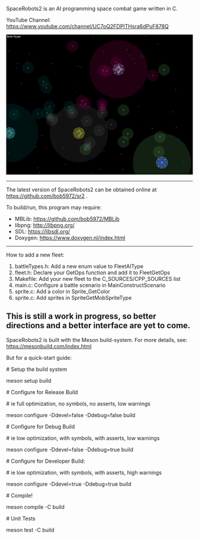 SpaceRobots2 is an AI programming space combat game written in C.

YouTube Channel: https://www.youtube.com/channel/UC7oQ2FDPITHsra6dPuF878Q

![Screenshot](spaceRobots2.jpg)

----------------------------------------------------------------------

The latest version of SpaceRobots2 can be obtained online at
https://github.com/bob5972/sr2 .

To build/run, this program may require:
* MBLib:   <https://github.com/bob5972/MBLib>
* libpng:  <http://libpng.org/>
* SDL:     <https://libsdl.org/>
* Doxygen: <https://www.doxygen.nl/index.html>
----------------------------------------------------------------------

How to add a new fleet:
<ol>
<li>battleTypes.h: Add a new enum value to FleetAIType</li>
<li>fleet.h: Declare your GetOps function and add it to FleetGetOps</li>
<li>Makefile: Add your new fleet to the C_SOURCES/CPP_SOURCES list</li>
<li>main.c: Configure a battle scenario in MainConstructScenario</li>
<li>sprite.c: Add a color in Sprite_GetColor</li>
<li>sprite.c: Add sprites in SpriteGetMobSpriteType</li>
</ol>

This is still a work in progress, so better directions and a better interface are yet to come.
----------------------------------------------------------------------

SpaceRobots2 is built with the Meson build-system.
For more details, see: <https://mesonbuild.com/index.html>

But for a quick-start guide:

\# Setup the build system

meson setup build

\# Configure for Release Build

\#  ie full optimization, no symbols, no asserts, low warnings

meson configure -Ddevel=false -Ddebug=false build

\# Configure for Debug Build

\#  ie low optimization, with symbols, with asserts, low warnings

meson configure -Ddevel=false -Ddebug=true build

\# Configure for Developer Build:

\#  ie low optimization, with symbols, with asserts, high warnings

meson configure -Ddevel=true -Ddebug=true build

\# Compile!

meson compile -C build

\# Unit Tests

meson test -C build
